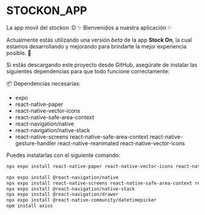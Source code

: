 # STOCKON_APP
La app movil del stockon :D
✨ Bienvenidos a nuestra aplicación ✨

Actualmente estás utilizando una versión *beta* de la app **Stock On**, la cual estamos desarrollando y mejorando para brindarte la mejor experiencia posible. 🚀

Si estás descargando este proyecto desde GitHub, asegúrate de instalar las siguientes dependencias para que todo funcione correctamente:

📦 Dependencias necesarias:
- expo
- react-native-paper
- react-native-vector-icons
- react-native-safe-area-context
- react-navigation/native
- react-navigation/native-stack
- react-native-screens react-native-safe-area-context react-native-gesture-handler react-native-reanimated react-native-vector-icons

Puedes instalarlas con el siguiente comando:

```bash
npx expo install react-native-paper react-native-vector-icons react-native-safe-area-context

npx expo install @react-navigation/native
npx expo install react-native-screens react-native-safe-area-context react-native-gesture-handler react-native-reanimated react-native-vector-icons
npx expo install @react-navigation/native-stack
npx expo install @react-navigation/drawer
npx expo install @react-native-community/datetimepicker
npm install axios
